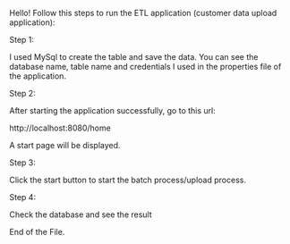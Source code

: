 Hello!
Follow this steps to run the ETL application (customer data upload application):

Step 1:

I used MySql to create the table and save the data. You can see the database name, table name and credentials I used
in the properties file of the application.


Step 2:

After starting the application successfully, go to this url:

http://localhost:8080/home

A start page will be displayed.


Step 3:

Click the start button to start the batch process/upload process.

Step 4:

Check the database and see the result



End of the File.
